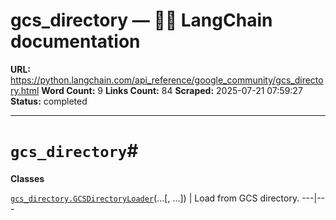 # gcs_directory — 🦜🔗 LangChain  documentation

**URL:** https://python.langchain.com/api_reference/google_community/gcs_directory.html
**Word Count:** 9
**Links Count:** 84
**Scraped:** 2025-07-21 07:59:27
**Status:** completed

---

# `gcs_directory`\#

**Classes**

[`gcs_directory.GCSDirectoryLoader`](https://python.langchain.com/api_reference/google_community/gcs_directory/langchain_google_community.gcs_directory.GCSDirectoryLoader.html#langchain_google_community.gcs_directory.GCSDirectoryLoader "langchain_google_community.gcs_directory.GCSDirectoryLoader")\(...\[, ...\]\) | Load from GCS directory.   ---|---